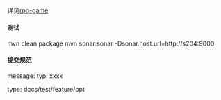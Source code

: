 ## 
详见[rpg-game](./rpg-game/README.zh-CN.md)

#### 测试
mvn clean package
mvn sonar:sonar -Dsonar.host.url=http://s204:9000

#### 提交规范

message: typ: xxxx

type: docs/test/feature/opt
